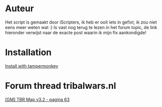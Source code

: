 # Auteur
Het script is gemaakt door iScripters, ik heb er ooit iets in gefixt, ik zou niet eens meer weten wat :) Is vast nog terug te lezen in het forum topic, de link hieronder verwijst naar de exacte post waarin ik mijn fix aankondigde!

# Installation
[Install with tampermonkey](https://raw.githubusercontent.com/iwantwin/tribalwars-scripts/master/tbrmap_fix_28/tbrmap_fix_28.user.js)

# Forum thread tribalwars.nl
[[GM] TBR Map v3.2 - pagina 63](https://forum.tribalwars.nl/index.php?threads/gm-tbr-map-v3-2.89433/page-63#post-5669004)